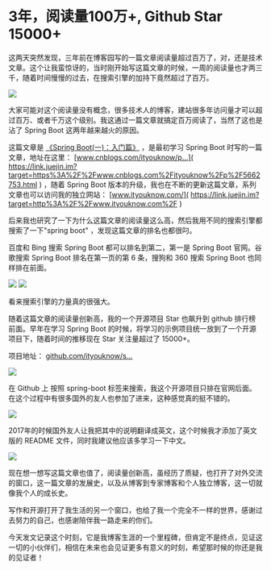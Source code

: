 # 3年，阅读量100万+, Github Star 15000+ #

这两天突然发现，三年前在博客园写的一篇文章阅读量超过百万了，对，还是技术文章。这个让我蛮惊讶的，当时刚开始写这篇文章的时候，一周的阅读量也才两三千，随着时间慢慢的过去，在搜索引擎的加持下竟然超过了百万。

![](https://user-gold-cdn.xitu.io/2019/5/29/16b013f7bc1b2c03?imageView2/0/w/1280/h/960/ignore-error/1)

大家可能对这个阅读量没有概念，很多技术人的博客，建站很多年访问量才可以超过百万、或者千万这个级别。我这通过一篇文章就搞定百万阅读了，当然了这也是沾了 Spring Boot 这两年越来越火的原因。

这篇文章是 [《Spring Boot(一)：入门篇》]( https://link.juejin.im?target=https%3A%2F%2Fwww.cnblogs.com%2Fityouknow%2Fp%2F5662753.html ) ，是最初学习 Spring Boot 时写的一篇文章，地址在这里： [www.cnblogs.com/ityouknow/p…]( https://link.juejin.im?target=https%3A%2F%2Fwww.cnblogs.com%2Fityouknow%2Fp%2F5662753.html ) ，随着 Spring Boot 版本的升级，我也在不断的更新这篇文章，系列文章也可以访问我的独立网站： [www.ityouknow.com/]( https://link.juejin.im?target=http%3A%2F%2Fwww.ityouknow.com%2F )

后来我也研究了一下为什么这篇文章的阅读量这么高，然后我用不同的搜索引擎都搜索了一下"spring boot" ，发现这篇文章的排名也都很叼。

百度和 Bing 搜索 Spring Boot 都可以排名到第二，第一是 Spring Boot 官网。谷歌搜索 Spring Boot 排名在第一页的第 6 条，搜狗和 360 搜索 Spring Boot 也同样排在前面。

![](https://user-gold-cdn.xitu.io/2019/5/29/16b01406e0ef4be3?imageView2/0/w/1280/h/960/ignore-error/1) ![](https://user-gold-cdn.xitu.io/2019/5/29/16b013f7c05623c4?imageView2/0/w/1280/h/960/ignore-error/1)

看来搜索引擎的力量真的很强大。

随着这篇文章的阅读量创新高，我的一个开源项目 Star 也飙升到 github 排行榜前面。早年在学习 Spring Boot 的时候，将学习的示例项目统一放到了一个开源项目下，随着时间的推移现在 Star 关注量超过了 15000+。

项目地址： [github.com/ityouknow/s…]( https://link.juejin.im?target=https%3A%2F%2Fgithub.com%2Fityouknow%2Fspring-boot-examples )

![](https://user-gold-cdn.xitu.io/2019/5/29/16b01406e1138e26?imageView2/0/w/1280/h/960/ignore-error/1)

在 Github 上 按照 spring-boot 标签来搜索，我这个开源项目只排在官网后面。在这个过程中有很多国外的友人也参加了进来，这种感觉真的挺不错的。

![](https://user-gold-cdn.xitu.io/2019/5/29/16b013f7c165b4b5?imageView2/0/w/1280/h/960/ignore-error/1)

2017年的时候国外友人让我把其中的说明翻译成英文，这个时候我才添加了英文版的 README 文件，同时我建议他应该多学习一下中文。

![](https://user-gold-cdn.xitu.io/2019/5/29/16b013f7be3e5caa?imageView2/0/w/1280/h/960/ignore-error/1)

现在想一想写这篇文章也值了，阅读量创新高，虽经历了质疑，也打开了对外交流的窗口，这一篇文章的发展史，以及从博客到专家博客和个人独立博客，这一切就像我个人的成长史。

写作和开源打开了我生活的另一个窗口，也给了我一个完全不一样的世界，感谢过去努力的自己，也感谢陪伴我一路走来的你们。

今天发文记录这个时刻，它是我博客生涯的一个里程碑，但肯定不是终点，见证这一切的小伙伴们，相信在未来也会见证更多有意义的时刻，希望那时候的你还是我的见证者！